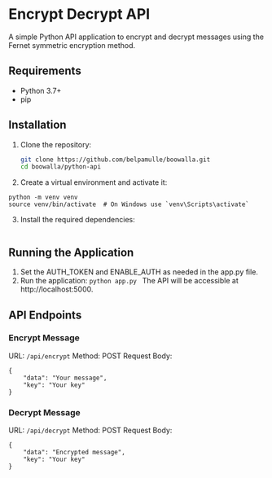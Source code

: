 # Encrypt Decrypt API

A simple Python API application to encrypt and decrypt messages using the Fernet symmetric encryption method.

## Requirements

- Python 3.7+
- pip

## Installation

1. Clone the repository:
   ```bash
   git clone https://github.com/belpamulle/boowalla.git
   cd boowalla/python-api


2. Create a virtual environment and activate it:

```
python -m venv venv
source venv/bin/activate  # On Windows use `venv\Scripts\activate`

```

3. Install the required dependencies:

```pip install -r requirements.txt
```

## Running the Application
1. Set the AUTH_TOKEN and ENABLE_AUTH as needed in the app.py file.
2. Run the application:
`python app.py
   `
   The API will be accessible at http://localhost:5000.

## API Endpoints

### Encrypt Message
URL: `/api/encrypt`
Method: POST
Request Body:
```
{
    "data": "Your message",
    "key": "Your key"
}

```

### Decrypt Message
URL: `/api/decrypt`
Method: POST
Request Body:
```
{
    "data": "Encrypted message",
    "key": "Your key"
}

```
